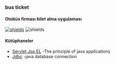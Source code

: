 ### bus ticket

#### Otobüs firması bilet alma uygulaması

[![shields](https://img.shields.io/badge/made%20with-bootstrap-blue?logo=bootstrap&style=for-the-badge&logoColor=white)](https://bootstrap.com) ![shields](https://img.shields.io/badge/License-apache-green.svg?logo=read-the-docs&style=for-the-badge&logoColor=white)

#### Kütüphaneler

* [Servlet,Jsp,EL](https://jcp.org/en/jsr/detail?id=315) -The principle of java applications
* [Jdbc](https://github.com/pgjdbc) -java database connection

